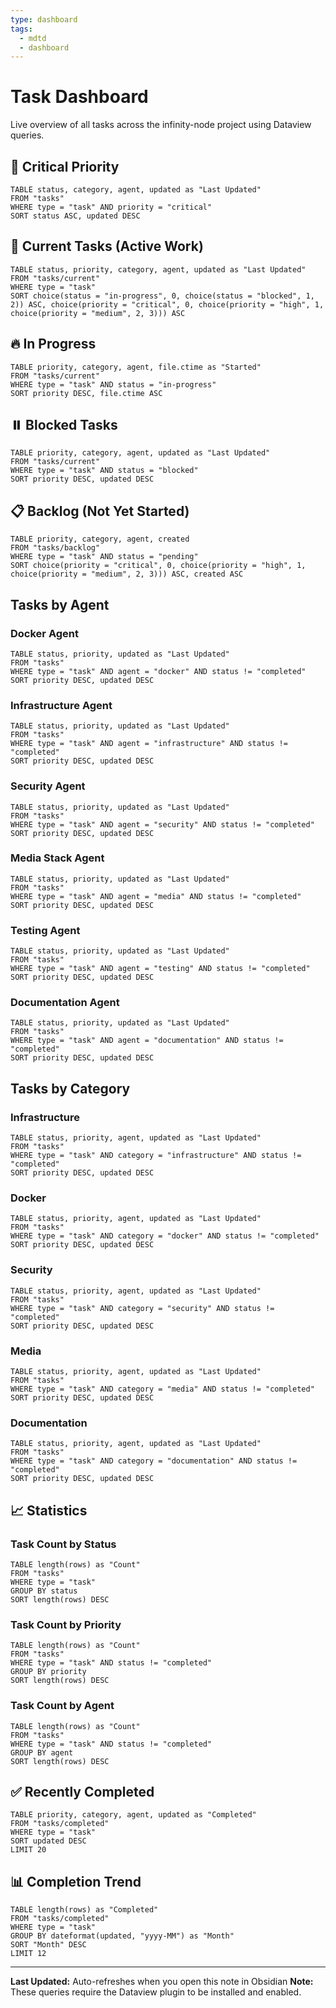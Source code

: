 ```yaml
---
type: dashboard
tags:
  - mdtd
  - dashboard
---
```


# Task Dashboard

Live overview of all tasks across the infinity-node project using Dataview queries.

## 🔴 Critical Priority

```dataview
TABLE status, category, agent, updated as "Last Updated"
FROM "tasks"
WHERE type = "task" AND priority = "critical"
SORT status ASC, updated DESC
```

## 📌 Current Tasks (Active Work)

```dataview
TABLE status, priority, category, agent, updated as "Last Updated"
FROM "tasks/current"
WHERE type = "task"
SORT choice(status = "in-progress", 0, choice(status = "blocked", 1, 2)) ASC, choice(priority = "critical", 0, choice(priority = "high", 1, choice(priority = "medium", 2, 3))) ASC
```

## 🔥 In Progress

```dataview
TABLE priority, category, agent, file.ctime as "Started"
FROM "tasks/current"
WHERE type = "task" AND status = "in-progress"
SORT priority DESC, file.ctime ASC
```

## ⏸️ Blocked Tasks

```dataview
TABLE priority, category, agent, updated as "Last Updated"
FROM "tasks/current"
WHERE type = "task" AND status = "blocked"
SORT priority DESC, updated DESC
```

## 📋 Backlog (Not Yet Started)

```dataview
TABLE priority, category, agent, created
FROM "tasks/backlog"
WHERE type = "task" AND status = "pending"
SORT choice(priority = "critical", 0, choice(priority = "high", 1, choice(priority = "medium", 2, 3))) ASC, created ASC
```

## Tasks by Agent

### Docker Agent

```dataview
TABLE status, priority, updated as "Last Updated"
FROM "tasks"
WHERE type = "task" AND agent = "docker" AND status != "completed"
SORT priority DESC, updated DESC
```

### Infrastructure Agent

```dataview
TABLE status, priority, updated as "Last Updated"
FROM "tasks"
WHERE type = "task" AND agent = "infrastructure" AND status != "completed"
SORT priority DESC, updated DESC
```

### Security Agent

```dataview
TABLE status, priority, updated as "Last Updated"
FROM "tasks"
WHERE type = "task" AND agent = "security" AND status != "completed"
SORT priority DESC, updated DESC
```

### Media Stack Agent

```dataview
TABLE status, priority, updated as "Last Updated"
FROM "tasks"
WHERE type = "task" AND agent = "media" AND status != "completed"
SORT priority DESC, updated DESC
```

### Testing Agent

```dataview
TABLE status, priority, updated as "Last Updated"
FROM "tasks"
WHERE type = "task" AND agent = "testing" AND status != "completed"
SORT priority DESC, updated DESC
```

### Documentation Agent

```dataview
TABLE status, priority, updated as "Last Updated"
FROM "tasks"
WHERE type = "task" AND agent = "documentation" AND status != "completed"
SORT priority DESC, updated DESC
```

## Tasks by Category

### Infrastructure

```dataview
TABLE status, priority, agent, updated as "Last Updated"
FROM "tasks"
WHERE type = "task" AND category = "infrastructure" AND status != "completed"
SORT priority DESC, updated DESC
```

### Docker

```dataview
TABLE status, priority, agent, updated as "Last Updated"
FROM "tasks"
WHERE type = "task" AND category = "docker" AND status != "completed"
SORT priority DESC, updated DESC
```

### Security

```dataview
TABLE status, priority, agent, updated as "Last Updated"
FROM "tasks"
WHERE type = "task" AND category = "security" AND status != "completed"
SORT priority DESC, updated DESC
```

### Media

```dataview
TABLE status, priority, agent, updated as "Last Updated"
FROM "tasks"
WHERE type = "task" AND category = "media" AND status != "completed"
SORT priority DESC, updated DESC
```

### Documentation

```dataview
TABLE status, priority, agent, updated as "Last Updated"
FROM "tasks"
WHERE type = "task" AND category = "documentation" AND status != "completed"
SORT priority DESC, updated DESC
```

## 📈 Statistics

### Task Count by Status

```dataview
TABLE length(rows) as "Count"
FROM "tasks"
WHERE type = "task"
GROUP BY status
SORT length(rows) DESC
```

### Task Count by Priority

```dataview
TABLE length(rows) as "Count"
FROM "tasks"
WHERE type = "task" AND status != "completed"
GROUP BY priority
SORT length(rows) DESC
```

### Task Count by Agent

```dataview
TABLE length(rows) as "Count"
FROM "tasks"
WHERE type = "task" AND status != "completed"
GROUP BY agent
SORT length(rows) DESC
```

## ✅ Recently Completed

```dataview
TABLE priority, category, agent, updated as "Completed"
FROM "tasks/completed"
WHERE type = "task"
SORT updated DESC
LIMIT 20
```

## 📊 Completion Trend

```dataview
TABLE length(rows) as "Completed"
FROM "tasks/completed"
WHERE type = "task"
GROUP BY dateformat(updated, "yyyy-MM") as "Month"
SORT "Month" DESC
LIMIT 12
```

---

**Last Updated:** Auto-refreshes when you open this note in Obsidian
**Note:** These queries require the Dataview plugin to be installed and enabled.
